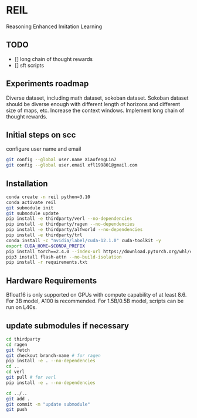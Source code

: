 # REIL
Reasoning Enhanced Imitation Learning

## TODO
- [] long chain of thought rewards
- [] sft scripts

## Experiments roadmap
Diverse dataset, including math dataset, sokoban dataset.
Sokoban dataset should be diverse enough with different length of horizons and different size of maps, etc.
Increase the context windows.
Implement long chain of thought rewards.

## Initial steps on scc
configure user name and email

```bash
git config --global user.name XiaofengLin7
git config --global user.email xfl199801@gmail.com
```

## Installation

```bash
conda create -n reil python=3.10
conda activate reil
git submodule init
git submodule update
pip install -e thirdparty/verl --no-dependencies
pip install -e thirdparty/ragen --no-dependencies
pip install -e thirdparty/alfworld --no-dependencies
pip install -e thirdparty/trl
conda install -c "nvidia/label/cuda-12.1.0" cuda-toolkit -y
export CUDA_HOME=$CONDA_PREFIX
pip install torch==2.4.0 --index-url https://download.pytorch.org/whl/cu121
pip3 install flash-attn --no-build-isolation
pip install -r requirements.txt
```

## Hardware Requirements

Bfloat16 is only supported on GPUs with compute capability of at least 8.6.
For 3B model, A100 is recommended.
For 1.5B/0.5B model, scripts can be run on L40s.

## update submodules if necessary

```bash
cd thirdparty
cd ragen
git fetch
git checkout branch-name # for ragen
pip install -e . --no-dependencies
cd ..
cd verl
git pull # for verl
pip install -e . --no-dependencies

cd ../..
git add .
git commit -m "update submodule"
git push
```
